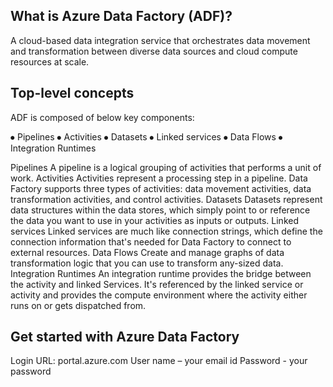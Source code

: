 ## What is Azure Data Factory (ADF)?
A cloud-based data integration service that orchestrates data movement and transformation between diverse data sources and cloud compute resources at scale.

## Top-level concepts
ADF is composed of below key components:

⦁	Pipelines
⦁	Activities
⦁	Datasets
⦁	Linked services
⦁	Data Flows
⦁	Integration Runtimes

Pipelines
A pipeline is a logical grouping of activities that performs a unit of work.
Activities
Activities represent a processing step in a pipeline. Data Factory supports three types of activities: data movement activities, data transformation activities, and control activities.
Datasets
Datasets represent data structures within the data stores, which simply point to or reference the data you want to use in your activities as inputs or outputs.
Linked services
Linked services are much like connection strings, which define the connection information that's needed for Data Factory to connect to external resources.
Data Flows
Create and manage graphs of data transformation logic that you can use to transform any-sized data. 
Integration Runtimes
An integration runtime provides the bridge between the activity and linked Services. It's referenced by the linked service or activity and provides the compute environment where the activity either runs on or gets dispatched from.

## Get started with Azure Data Factory
Login URL: portal.azure.com
User name – your email id
Password - your password


